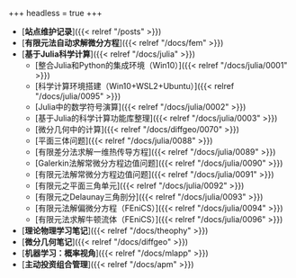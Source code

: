 +++
headless = true
+++


- [**站点维护记录**]({{< relref "/posts" >}})
- [**有限元法自动求解微分方程**]({{< relref "/docs/fem" >}})   
- [**基于Julia科学计算**]({{< relref "/docs/julia" >}}) 
    - [整合Julia和Python的集成环境（Win10）]({{< relref "/docs/julia/0001" >}})  
    - [科学计算环境搭建（Win10+WSL2+Ubuntu）]({{< relref "/docs/julia/0095" >}})  
    - [Julia中的数学符号演算]({{< relref "/docs/julia/0002" >}}) 
    - [基于Julia的科学计算功能库整理]({{< relref "/docs/julia/0003" >}})  
    - [微分几何中的计算]({{< relref "/docs/diffgeo/0070" >}})   
    - [平面三体问题]({{< relref "/docs/julia/0088" >}})   
    - [有限差分法求解一维热传导方程]({{< relref "/docs/julia/0089" >}})    
    - [Galerkin法解常微分方程边值问题]({{< relref "/docs/julia/0090" >}})   
    - [有限元法解常微分方程边值问题]({{< relref "/docs/julia/0091" >}})   
    - [有限元之平面三角单元]({{< relref "/docs/julia/0092" >}})     
    - [有限元之Delaunay三角剖分]({{< relref "/docs/julia/0093" >}})   
    - [有限元法解偏微分方程（FEniCS）]({{< relref "/docs/julia/0094" >}})  
    - [有限元法求解牛顿流体（FEniCS）]({{< relref "/docs/julia/0096" >}})      
- [**理论物理学习笔记**]({{< relref "/docs/theophy" >}})  
- [**微分几何笔记**]({{< relref "/docs/diffgeo" >}})
- [**机器学习：概率视角**]({{< relref "/docs/mlapp" >}})
- [**主动投资组合管理**]({{< relref "/docs/apm" >}})







